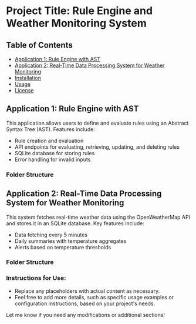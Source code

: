 # Project Title: Rule Engine and Weather Monitoring System

## Table of Contents
- [Application 1: Rule Engine with AST](#application-1-rule-engine-with-ast)
- [Application 2: Real-Time Data Processing System for Weather Monitoring](#application-2-real-time-data-processing-system-for-weather-monitoring)
- [Installation](#installation)
- [Usage](#usage)
- [License](#license)

## Application 1: Rule Engine with AST
This application allows users to define and evaluate rules using an Abstract Syntax Tree (AST). Features include:
- Rule creation and evaluation
- API endpoints for evaluating, retrieving, updating, and deleting rules
- SQLite database for storing rules
- Error handling for invalid inputs

### Folder Structure



## Application 2: Real-Time Data Processing System for Weather Monitoring
This system fetches real-time weather data using the OpenWeatherMap API and stores it in an SQLite database. Key features include:
- Data fetching every 5 minutes
- Daily summaries with temperature aggregates
- Alerts based on temperature thresholds

### Folder Structure



### Instructions for Use:
- Replace any placeholders with actual content as necessary.
- Feel free to add more details, such as specific usage examples or configuration instructions, based on your project's needs.

Let me know if you need any modifications or additional sections!

